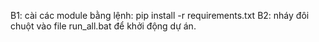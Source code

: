 B1: cài các module bằng lệnh: pip install -r requirements.txt
B2: nháy đôi chuột vào file run_all.bat để khởi động dự án.